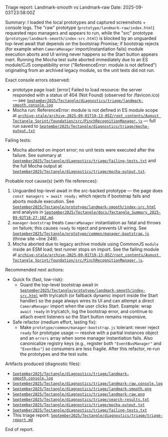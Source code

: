 Triage report: Landmark-smooth vs Landmark-raw
Date: 2025-09-03T23:58:00Z

Summary:
I loaded the local prototypes and captured screenshots + console logs. The "raw" prototype (`prototype/landmark-raw/index.html`) requested repo managers and appears to run, while the "src" prototype (`prototype/landmark-smooth/index-src.html`) is blocked by an unguarded top-level await that depends on the bootstrap Promise; if bootstrap rejects (for example when `CameraManager` import/instantiation fails) module execution aborts and UI wiring never happens so the Start button appears inert. Running the Mocha test suite aborted immediately due to an ES module/CJS compatibility error ("ReferenceError: module is not defined") originating from an archived legacy module, so the unit tests did not run.

Exact console errors observed:
- prototype page load: [error] Failed to load resource: the server responded with a status of 404 (Not Found) (observed for /favicon.ico) — see [`September2025/Tectangle/diagnostics/triage/landmark-smooth.console.log`](September2025/Tectangle/diagnostics/triage/landmark-smooth.console.log:1)
- Mocha run: ReferenceError: module is not defined in ES module scope at [`archive-stale/archive-2025-09-01T19-13-05Z/root_contents/August Tectangle Sprint/foundation/src/PinchRecognitionManager.js`](archive-stale/archive-2025-09-01T19-13-05Z/root_contents/August%20Tectangle%20Sprint/foundation/src/PinchRecognitionManager.js:260) — full run saved to [`September2025/Tectangle/diagnostics/triage/mocha-output.txt`](September2025/Tectangle/diagnostics/triage/mocha-output.txt:1)

Failing tests:
- Mocha aborted on import error; no unit tests were executed after the failure. See summary at [`September2025/Tectangle/diagnostics/triage/failing-tests.txt`](September2025/Tectangle/diagnostics/triage/failing-tests.txt:1) and the full Mocha output at [`September2025/Tectangle/diagnostics/triage/mocha-output.txt`](September2025/Tectangle/diagnostics/triage/mocha-output.txt:1).

Probable root cause(s) (with file references):
1) Unguarded top-level await in the src-backed prototype — the page does `const managers = await ready;` which rejects if bootstrap fails and aborts module execution. See [`September2025/Tectangle/prototype/landmark-smooth/index-src.html`](September2025/Tectangle/prototype/landmark-smooth/index-src.html:224) and analysis in [`September2025/Tectangle/docs/Tectangle_Summary_2025-09-02T18-27-10Z.md`](September2025/Tectangle/docs/Tectangle_Summary_2025-09-02T18-27-10Z.md:5).
2) `manager-bootstrap` treats `CameraManager` instantiation as fatal and throws on failure; this causes `ready` to reject and prevents UI wiring. See [`September2025/Tectangle/prototype/common/manager-bootstrap.js`](September2025/Tectangle/prototype/common/manager-bootstrap.js:233) (throw site ~line 249).
3) Mocha aborted due to legacy archive module using CommonJS `module` inside an ESM load; test runner stops on import. See the failing module at [`archive-stale/archive-2025-09-01T19-13-05Z/root_contents/August Tectangle Sprint/foundation/src/PinchRecognitionManager.js`](archive-stale/archive-2025-09-01T19-13-05Z/root_contents/August%20Tectangle%20Sprint/foundation/src/PinchRecognitionManager.js:260).

Recommended next actions:
- Quick fix (fast, low-risk):
  - Guard the top-level bootstrap await in [`September2025/Tectangle/prototype/landmark-smooth/index-src.html`](September2025/Tectangle/prototype/landmark-smooth/index-src.html:224) with try/catch (or fallback dynamic import inside the Start handler) so the page always wires its UI and can attempt a direct `CameraManager` import when the user clicks Start. Example: wrap `await ready` in try/catch, log the bootstrap error, and continue to attach event listeners so the Start button remains responsive.
- Safe refactor (medium effort, lasting fix):
  - Make `prototype/common/manager-bootstrap.js` tolerant: never reject `ready` for prototype usage — resolve with a partial instances object and an `errors` array when some manager instantiation fails. Also canonicalize registry keys (e.g., register both `"EventBusManager"` and `"EventBus"`) so consumers are less fragile. After this refactor, re-run the prototypes and the test suite.

Artifacts produced (diagnostic files):
- [`September2025/Tectangle/diagnostics/triage/landmark-smooth.console.log`](September2025/Tectangle/diagnostics/triage/landmark-smooth.console.log:1)
- [`September2025/Tectangle/diagnostics/triage/landmark-raw.console.log`](September2025/Tectangle/diagnostics/triage/landmark-raw.console.log:1)
- [`September2025/Tectangle/diagnostics/triage/landmark-smooth.png`](September2025/Tectangle/diagnostics/triage/landmark-smooth.png:1)
- [`September2025/Tectangle/diagnostics/triage/landmark-raw.png`](September2025/Tectangle/diagnostics/triage/landmark-raw.png:1)
- [`September2025/Tectangle/diagnostics/triage/search-results.txt`](September2025/Tectangle/diagnostics/triage/search-results.txt:1)
- [`September2025/Tectangle/diagnostics/triage/mocha-output.txt`](September2025/Tectangle/diagnostics/triage/mocha-output.txt:1)
- [`September2025/Tectangle/diagnostics/triage/failing-tests.txt`](September2025/Tectangle/diagnostics/triage/failing-tests.txt:1)
- This triage report: [`September2025/Tectangle/diagnostics/triage/triage-report.md`](September2025/Tectangle/diagnostics/triage/triage-report.md:1)

End of report.